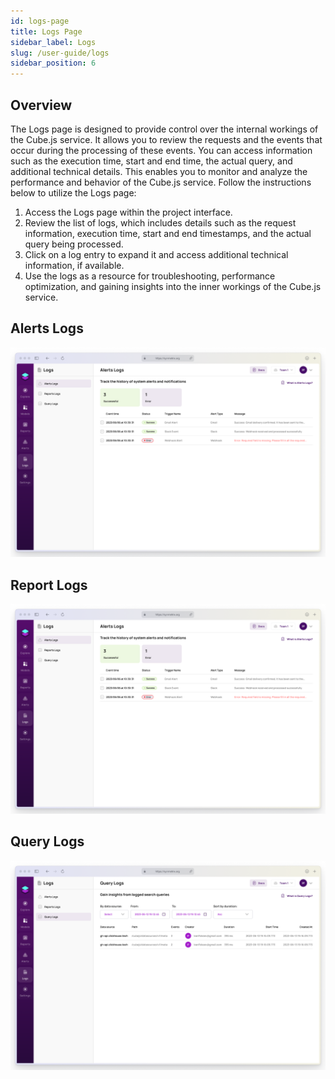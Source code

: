 ```yaml
---
id: logs-page
title: Logs Page
sidebar_label: Logs
slug: /user-guide/logs
sidebar_position: 6
---
```

## Overview

The Logs page is designed to provide control over the internal workings of the Cube.js service. It allows you to review the requests and the events that occur during the processing of these events. You can access information such as the execution time, start and end time, the actual query, and additional technical details. This enables you to monitor and analyze the performance and behavior of the Cube.js service. Follow the instructions below to utilize the Logs page:

1. Access the Logs page within the project interface.
2. Review the list of logs, which includes details such as the request information, execution time, start and end timestamps, and the actual query being processed.
3. Click on a log entry to expand it and access additional technical information, if available.
4. Use the logs as a resource for troubleshooting, performance optimization, and gaining insights into the inner workings of the Cube.js service.


## Alerts Logs

![Alert Logs](/docs/interface/img/logs1.png)

## Report Logs

![Report Logs](/docs/interface/img/logs1.png)

## Query Logs

![Query Logs](/docs/interface/img/logs3.png)